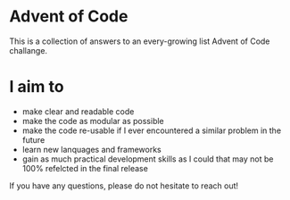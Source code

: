# Advent of Code
This is a collection of answers to an every-growing list Advent of Code challange.

# I aim to 
* make clear and readable code
* make the code as modular as possible
* make the code re-usable if I ever encountered a similar problem in the future
* learn new lanquages and frameworks
* gain as much practical development skills as I could that may not be 100% refelcted in the final release

If you have any questions, please do not hesitate to reach out!
